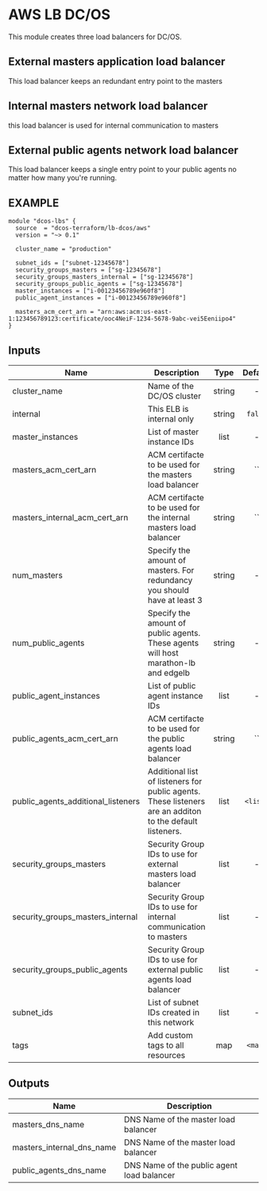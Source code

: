 AWS LB DC/OS
============
This module creates three load balancers for DC/OS.

External masters application load balancer
------------------------------------------
This load balancer keeps an redundant entry point to the masters

Internal masters network load balancer
--------------------------------------
this load balancer is used for internal communication to masters

External public agents network load balancer
--------------------------------------------
This load balancer keeps a single entry point to your public agents no matter how many you're running.

EXAMPLE
-------

```hcl
module "dcos-lbs" {
  source  = "dcos-terraform/lb-dcos/aws"
  version = "~> 0.1"

  cluster_name = "production"

  subnet_ids = ["subnet-12345678"]
  security_groups_masters = ["sg-12345678"]
  security_groups_masters_internal = ["sg-12345678"]
  security_groups_public_agents = ["sg-12345678"]
  master_instances = ["i-00123456789e960f8"]
  public_agent_instances = ["i-00123456789e960f8"]

  masters_acm_cert_arn = "arn:aws:acm:us-east-1:123456789123:certificate/ooc4NeiF-1234-5678-9abc-vei5Eeniipo4"
}
```


## Inputs

| Name | Description | Type | Default | Required |
|------|-------------|:----:|:-----:|:-----:|
| cluster_name | Name of the DC/OS cluster | string | - | yes |
| internal | This ELB is internal only | string | `false` | no |
| master_instances | List of master instance IDs | list | - | yes |
| masters_acm_cert_arn | ACM certifacte to be used for the masters load balancer | string | `` | no |
| masters_internal_acm_cert_arn | ACM certifacte to be used for the internal masters load balancer | string | `` | no |
| num_masters | Specify the amount of masters. For redundancy you should have at least 3 | string | - | yes |
| num_public_agents | Specify the amount of public agents. These agents will host marathon-lb and edgelb | string | - | yes |
| public_agent_instances | List of public agent instance IDs | list | - | yes |
| public_agents_acm_cert_arn | ACM certifacte to be used for the public agents load balancer | string | `` | no |
| public_agents_additional_listeners | Additional list of listeners for public agents. These listeners are an additon to the default listeners. | list | `<list>` | no |
| security_groups_masters | Security Group IDs to use for external masters load balancer | list | - | yes |
| security_groups_masters_internal | Security Group IDs to use for internal communication to masters | list | - | yes |
| security_groups_public_agents | Security Group IDs to use for external public agents load balancer | list | - | yes |
| subnet_ids | List of subnet IDs created in this network | list | - | yes |
| tags | Add custom tags to all resources | map | `<map>` | no |

## Outputs

| Name | Description |
|------|-------------|
| masters_dns_name | DNS Name of the master load balancer |
| masters_internal_dns_name | DNS Name of the master load balancer |
| public_agents_dns_name | DNS Name of the public agent load balancer |

